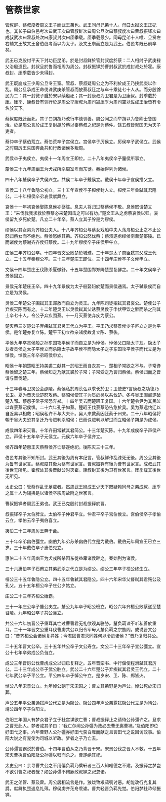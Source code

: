 # 管蔡世家

管叔鲜、蔡叔度者周文王子而武王弟也。武王同母兄弟十人。母曰太姒文王正妃也。其长子曰伯邑考次曰武王次曰管叔鲜次曰周公旦次曰蔡叔度次曰曹叔振铎次曰成叔武次曰霍叔处次曰康叔封次曰厓季载。厓季载最少。同母昆弟十人唯、旦贤左右辅文王故文王舍伯邑考而以为太子。及文王崩而立是为武王。伯邑考既已前卒矣。

武王已克殷纣平天下封功臣昆弟。於是封叔鲜於管封叔度於蔡：二人相纣子武庚禄父治殷遗民。封叔旦於鲁而相周为周公。封叔振铎於曹封叔武於成封叔处於霍。康叔封、厓季载皆少未得封。

武王既崩成王少周公旦专王室。管叔、蔡叔疑周公之为不利於成王乃挟武庚以作乱。周公旦承成王命伐诛武庚杀管叔而放蔡叔迁之与车十乘徒七十人从。而分殷馀民为二：其一封微子启於宋以续殷祀；其一封康叔为卫君是为卫康叔。封季载於厓。厓季、康叔皆有驯行於是周公举康叔为周司寇厓季为周司空以佐成王治皆有令名於天下。

蔡叔度既迁而死。其子曰胡胡乃改行率德驯善。周公闻之而举胡以为鲁卿士鲁国治。於是周公言於成王复封胡於蔡以奉蔡叔之祀是为蔡仲。馀五叔皆就国无为天子吏者。

蔡仲卒子蔡伯荒立。蔡伯荒卒子宫侯立。宫侯卒子厉侯立。厉侯卒子武侯立。武侯之时周厉王失国奔彘共和行政诸侯多叛周。

武侯卒子夷侯立。夷侯十一年周宣王即位。二十八年夷侯卒子釐侯所事立。

釐侯三十九年周幽王为犬戎所杀周室卑而东徙。秦始得列为诸侯。

四十八年釐侯卒子共侯兴立。共侯二年卒子戴侯立。戴侯十年卒子宣侯措父立。

宣侯二十八年鲁隐公初立。三十五年宣侯卒子桓侯封人立。桓侯三年鲁弑其君隐公。二十年桓侯卒弟哀侯献舞立。

哀侯十一年初哀侯娶陈息侯亦娶陈。息夫人将归过蔡蔡侯不敬。息侯怒请楚文王：“来伐我我求救於蔡蔡必来楚因击之可以有功。”楚文王从之虏蔡哀侯以归。哀侯留九岁死於楚。凡立二十年卒。蔡人立其子肸是为缪侯。

缪侯以其女弟为齐桓公夫人。十八年齐桓公与蔡女戏船中夫人荡舟桓公止之不止公怒归蔡女而不绝也。蔡侯怒嫁其弟。齐桓公怒伐蔡；蔡溃遂虏缪侯南至楚邵陵。已而诸侯为蔡谢齐齐侯归蔡侯。二十九年缪侯卒子庄侯甲午立。

庄侯三年齐桓公卒。十四年晋文公败楚於城濮。二十年楚太子商臣弑其父成王代立。二十五年秦穆公卒。三十三年楚庄王即位。三十四年庄侯卒子文侯申立。

文侯十四年楚庄王伐陈杀夏徵舒。十五年楚围郑郑降楚楚复醳之。二十年文侯卒子景侯固立。

景侯元年楚庄王卒。四十九年景侯为太子般娶妇於楚而景侯通焉。太子弑景侯而自立是为灵侯。

灵侯二年楚公子围弑其王郏敖而自立为灵王。九年陈司徒招弑其君哀公。楚使公子弃疾灭陈而有之。十二年楚灵王以灵侯弑其父诱蔡灵侯于申伏甲饮之醉而杀之刑其士卒七十人。令公子弃疾围蔡。十一月灭蔡使弃疾为蔡公。

楚灭蔡三岁楚公子弃疾弑其君灵王代立为平王。平王乃求蔡景侯少子庐立之是为平侯。是年楚亦复立陈。楚平王初立欲亲诸侯故复立陈、蔡後。

平侯九年卒灵侯般之孙东国攻平侯子而自立是为悼侯。悼侯父曰隐太子友。隐太子友者灵侯之太子平侯立而杀隐太子故平侯卒而隐太子之子东国攻平侯子而代立是为悼侯。悼侯三年卒弟昭侯申立。

昭侯十年朝楚昭王持美裘二献其一於昭王而自衣其一。楚相子常欲之不与。子常谗蔡侯留之楚三年。蔡侯知之乃献其裘於子常；子常受之乃言归蔡侯。蔡侯归而之晋请与晋伐楚。

十三年春与卫灵公会邵陵。蔡侯私於周苌弘以求长於卫；卫使史?言康叔之功德乃长卫。夏为晋灭沈楚怒攻蔡。蔡昭侯使其子为质於吴以共伐楚。冬与吴王阖闾遂破楚入郢。蔡怨子常子常恐奔郑。十四年吴去而楚昭王复国。十六年楚令尹为其民泣以谋蔡蔡昭侯惧。二十六年孔子如蔡。楚昭王伐蔡蔡恐告急於吴。吴为蔡远约迁以自近易以相救；昭侯私许不与大夫计。吴人来救蔡因迁蔡于州来。二十八年昭侯将朝于吴大夫恐其复迁乃令贼利杀昭侯；已而诛贼利以解过而立昭侯子朔是为成侯。

成侯四年宋灭曹。十年齐田常弑其君简公。十三年楚灭陈。十九年成侯卒子声侯产立。声侯十五年卒子元侯立。元侯六年卒子侯齐立。

侯齐四年楚惠王灭蔡蔡侯齐亡蔡遂绝祀。後陈灭三十三年。

伯邑考其後不知所封。武王其後为周有本纪言。管叔鲜作乱诛死无後。周公旦其後为鲁有世家言。蔡叔度其後为蔡有世家言。曹叔振铎有後为曹有世家言。成叔武其後世无所见。霍叔处其後晋献公时灭霍。康叔封其後为卫有世家言。厓季载其後世无所见。

太史公曰：管蔡作乱无足载者。然周武王崩成王少天下既疑赖同母之弟成叔、厓季之属十人为辅拂是以诸侯卒宗周故附之世家言。

曹叔振铎者周武王弟也。武王已克殷纣封叔振铎於曹。

叔振铎卒子太伯脾立。太伯卒子仲君平立。仲君平卒子宫伯侯立。宫伯侯卒子孝伯云立。孝伯云卒子夷伯喜立。

夷伯二十三年周厉王奔于彘。

三十年卒弟幽伯彊立。幽伯九年弟苏杀幽伯代立是为戴伯。戴伯元年周宣王已立三岁。三十年戴伯卒子惠伯兕立。

惠伯二十五年周幽王为犬戎所杀因东徙益卑诸侯畔之。秦始列为诸侯。

三十六惠伯卒子石甫立其弟武杀之代立是为缪公。缪公三年卒子桓公终生立。

桓公三十五年鲁隐公立。四十五年鲁弑其君隐公。四十六年宋华父督弑其君殇公及孔父。五十五年桓公卒子庄公夕姑立。

庄公二十三年齐桓公始霸。

三十一年庄公卒子釐公夷立。釐公九年卒子昭公班立。昭公六年齐桓公败蔡遂至楚召陵。九年昭公卒子共公襄立。

共公十六年初晋公子重耳其亡过曹曹君无礼欲观其骈胁。釐负羁谏不听私善於重耳。二十一年晋文公重耳伐曹虏共公以归令军毋入釐负羁之宗族闾。或说晋文公曰：“昔齐桓公会诸侯复异姓；今君囚曹君灭同姓何以令於诸侯？”晋乃复归共公。

二十五年晋文公卒。三十五年共公卒子文公寿立。文公二十三年卒子宣公彊立。宣公十七年卒弟成公负刍立。

成公三年晋厉公伐曹虏成公以归已复释之。五年晋栾书、中行偃使程滑弑其君厉公。二十三年成公卒子武公胜立。武公二十六年楚公子弃疾弑其君灵王代立。二十七年武公卒子平公立。平公四年卒子悼公午立。是岁宋、卫、陈、郑皆火。

悼公八年宋景公立。九年悼公朝于宋宋囚之；曹立其弟野是为声公。悼公死於宋归葬。

声公五年平公弟通弑声公代立是为隐公。隐公四年声公弟露弑隐公代立是为靖公。靖公四年卒子伯阳立。

伯阳三年国人有梦众君子立于社宫谋欲亡曹；曹叔振铎止之请待公孙彊许之。旦求之曹无此人。梦者戒其子曰：“我亡尔闻公孙彊为政必去曹无离曹祸。”及伯阳即位好田弋之事。六年曹野人公孙彊亦好田弋获白雁而献之且言田弋之说因访政事。伯阳大说之有宠使为司城以听政。梦者之子乃亡去。

公孙彊言霸说於曹伯。十四年曹伯从之乃背晋干宋。宋景公伐之晋人不救。十五年宋灭曹执曹伯阳及公孙彊以归而杀之。曹遂绝其祀。

太史公曰：余寻曹共公之不用僖负羁乃乘轩者三百人知唯德之不建。及振铎之梦岂不欲引曹之祀者哉？如公孙彊不脩厥政叔铎之祀忽诸。

武王之弟管、蔡及霍。周公居相流言是作。狼跋致艰鸱鸮讨恶。胡能改行克复其爵。献舞执楚遇息礼薄。穆侯虏齐荡舟乖谑。曹共轻晋负羁先觉。伯阳梦社祚倾振铎。

